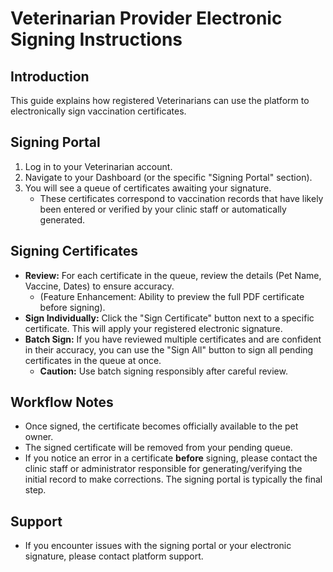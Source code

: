 # Veterinarian Provider Electronic Signing Instructions

## Introduction

This guide explains how registered Veterinarians can use the platform to electronically sign vaccination certificates.

## Signing Portal

1.  Log in to your Veterinarian account.
2.  Navigate to your Dashboard (or the specific "Signing Portal" section).
3.  You will see a queue of certificates awaiting your signature.
    *   These certificates correspond to vaccination records that have likely been entered or verified by your clinic staff or automatically generated.

## Signing Certificates

*   **Review:** For each certificate in the queue, review the details (Pet Name, Vaccine, Dates) to ensure accuracy.
    *   (Feature Enhancement: Ability to preview the full PDF certificate before signing).
*   **Sign Individually:** Click the "Sign Certificate" button next to a specific certificate. This will apply your registered electronic signature.
*   **Batch Sign:** If you have reviewed multiple certificates and are confident in their accuracy, you can use the "Sign All" button to sign all pending certificates in the queue at once.
    *   **Caution:** Use batch signing responsibly after careful review.

## Workflow Notes

*   Once signed, the certificate becomes officially available to the pet owner.
*   The signed certificate will be removed from your pending queue.
*   If you notice an error in a certificate **before** signing, please contact the clinic staff or administrator responsible for generating/verifying the initial record to make corrections. The signing portal is typically the final step.

## Support

*   If you encounter issues with the signing portal or your electronic signature, please contact platform support. 